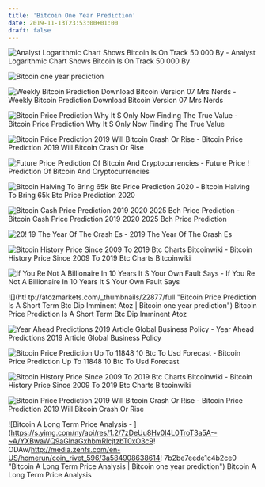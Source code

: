 ```yaml
---
title: 'Bitcoin One Year Prediction'
date: 2019-11-13T23:53:00+01:00
draft: false
---
```


![Analyst Logarithmic Chart Shows Bitcoin Is On Track 50 000 By - ](https://cryptoslate.com/wp-content/uploads/2018/10/chart.png "Analyst Logarithmic Chart Shows Bitcoin Is On Track 50 000 By | Bitcoin one year prediction") Analyst Logarithmic Chart Shows Bitcoin Is On Track 50 000 By

![Bitcoin one year prediction](https://cdn.images.express.co.uk/img/dynamic/22/590x/Bitcoin-prediction-Cryptocurrencies-will-SKY-ROCKET-this-year-914850.jpg "Bitcoin one year prediction") 

![Weekly Bitcoin Prediction Download Bitcoin Version 07 Mrs Nerds - ](https://bitcointrends.eu/bitcoin-trends-price-comparison.png "Weekly Bitcoin Prediction Download Bitcoin Version 07 Mrs Nerds | Bitcoin one year prediction") Weekly Bitcoin Prediction Download Bitcoin Version 07 Mrs Nerds

![Bitcoin Price Prediction Why It S Only Now Finding The True Value - ](http://moneymorning.com/wp-content/blogs.dir/1/files/2015/03/Bitcoin-charts.png "Bitcoin Price Prediction Why It S Only Now Finding The True Value | Bitcoin one year prediction") Bitcoin Price Prediction Why It S Only Now Finding The True Value

![Bitcoin Price Prediction 2019 Will Bitcoin Crash Or Rise - ](https://www.bitdegree.org/tutorials/wp-content/uploads/2018/03/bitcoin-price-prediction-2-2.png "Bitcoin Price Prediction 2019 Will Bitcoin Crash Or Rise | Bitcoin one year prediction") Bitcoin Price Prediction 2019 Will Bitcoin Crash Or Rise

![Future Price Prediction Of Bitcoin And Cryptocurrencies - ](https://i.ytimg.com/vi/fqs-HP8rb5I/maxresdefault.jpg "Future Price Prediction Of Bitcoin And Cry!   ptocurrencies | Bitcoin one year prediction") Future Price ! Prediction Of Bitcoin And Cryptocurrencies

![Bitcoin Halving To Bring 65k Btc Price Prediction 2020 - ](https://i.ytimg.com/vi/gIf91wFmUqw/maxresdefault.jpg "Bitcoin Halving To Bring 65k Btc Price Prediction 2020 | Bitcoin one year prediction") Bitcoin Halving To Bring 65k Btc Price Prediction 2020

![Bitcoin Cash Price Prediction 2019 2020 2025 Bch Price Prediction - ](https://s3-ap-southeast-1.amazonaws.com/cs-public-uploads-prod/3c9e2f39-b017-4ddf-ae5d-703429d49c62 "Bitcoin Cash Price Prediction 2019 2020 2025 Bch Price Prediction | Bitcoin one year prediction") Bitcoin Cash Price Prediction 2019 2020 2025 Bch Price Prediction

![20!   19 The Year Of The Crash Es - ](https://thumbor.forbes.com/thumbor/960x0/https%3A%2F%2Fblogs-images.forbes.com%2Finvestor%2Ffiles%2F2018%2F12%2Fbtcusd-17-12-18-a.jpg "2019 The Year Of The Crash Es | Bitcoin one year prediction") 2019 The Year Of The Crash Es

![Bitcoin History Price Since 2009 To 2019 Btc Charts Bitcoinwiki - ](https://en.bitcoinwiki.org/upload/en/images/thumb/c/cf/Bitcoin_history_price.jpg/1100px-Bitcoin_history_price.jpg "Bitcoin History Price Since 2009 To 2019 Btc Charts Bitcoinwiki | Bitcoin one year prediction") Bitcoin History Price Since 2009 To 2019 Btc Charts Bitcoinwiki

![If You Re Not A Billionaire In 10 Years It S Your Own Fault Says - ](https://s.marketwatch.com/public/resources/images/MW-HJ542_bitcoi_ZH_20190514135550.jpg "If You Re Not A Billionaire In 10 Years It S Your Own Fault Says | Bitcoin one year prediction") If You Re Not A Billionaire In 10 Years It S Your Own Fault Says

![](ht!   tp://atozmarkets.com/_thumbnails/22877/full "Bitcoin Price Prediction Is A Short Term Btc Dip Imminent Atoz | Bitcoin one year prediction") Bitcoin Price Prediction Is A Short Term Btc Dip Imminent Atoz

![Year Ahead Predictions 2019 Article Global Business Policy - ](https://www.atkearney.com/documents/236833/1697476/FG-Year-Ahead-Predictions-2019-02.png/ef4b8e36-36b2-8f40-0f6f-0cb4daa98fc7?t=1544724801917 "Year Ahead Predictions 2019 Article Global Business Policy | Bitcoin one year prediction") Year Ahead Predictions 2019 Article Global Business Policy

![Bitcoin Price Prediction Up To 11848 10 Btc To Usd Forecast - ](https://walletinvestor.com/static/frontend/forecast-graphs/c4/crypto-bitcoin-forecast.png?v=1565579638 "Bitcoin Price Prediction Up To 11848 10 Btc To Usd Forecast | Bitcoin one yea!   r prediction") Bitcoin Price Prediction Up To 11848 10 Btc To Usd Forecast

![Bitcoin History Price Since 2009 To 2019 Btc Charts Bitcoinwiki - ](https://en.bitcoinwiki.org/upload/en/images/thumb/3/3c/Bitcoin_price.png/550px-Bitcoin_price.png "Bitcoin History Price Since 2009 To 2019 Btc Charts Bitcoinwiki | Bitcoin one year prediction") Bitcoin History Price Since 2009 To 2019 Btc Charts Bitcoinwiki

![Bitcoin Price Prediction 2019 Will Bitcoin Crash Or Rise - ](https://www.bitdegree.org/tutorials/wp-content/uploads/2018/03/bitcoin-price-prediction-1.png "Bitcoin Price Prediction 2019 Will Bitcoin Crash Or Rise | Bitcoin one year prediction") Bitcoin Price Prediction 2019 Will Bitcoin Crash Or Rise

![Bitcoin A Long Term Price Analysis - ](https://s.yimg.com/ny/api/res/1.2/7zDeUu8Hv0I4L0TroT3a5A--~A/YXBwaWQ9aGlnaGxhbmRlcjtzbT0xO3c9!   ODAw/http://media.zenfs.com/en-US/homerun/coin_rivet_596/3a584908638614!   7b2be7eede1c4b2ce0 "Bitcoin A Long Term Price Analysis | Bitcoin one year prediction") Bitcoin A Long Term Price Analysis